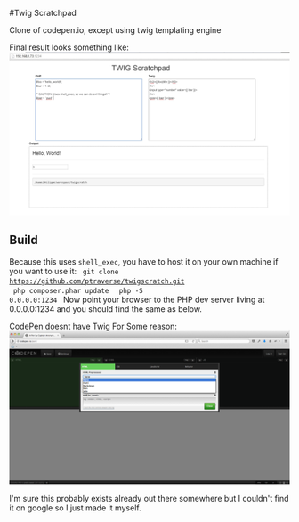 #Twig Scratchpad

Clone of codepen.io, except using twig templating engine

Final result looks something like:
<img src="/img/demo2.JPG">

## Build
Because this uses `shell_exec`, you have to host it on your own machine if you want to use it:
<code>
git clone https://github.com/ptraverse/twigscratch.git
</code>
<code>
php composer.phar update
</code>
<code>
php -S 0.0.0.0:1234
</code>
Now point your browser to the PHP dev server living at 0.0.0.0:1234 and you should find the same as below.

CodePen doesnt have Twig For Some reason:
<img src="/img/codepen.jpg" />

I'm sure this probably exists already out there somewhere but I couldn't find it on google so I just made it myself.